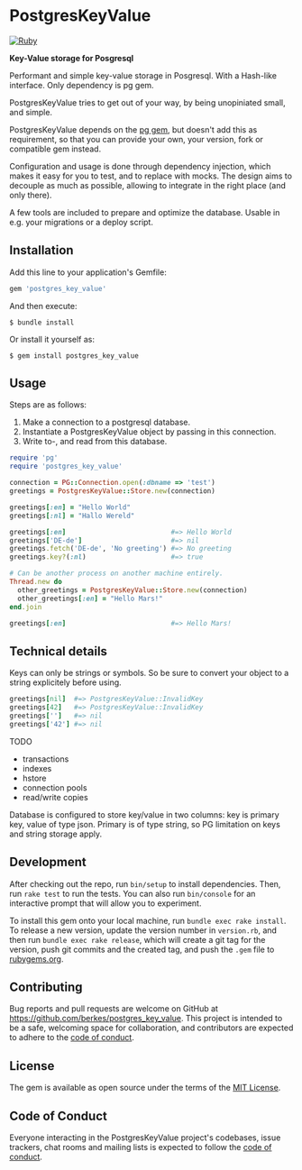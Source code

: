 # PostgresKeyValue

[![Ruby](https://github.com/berkes/postgres_key_value/actions/workflows/main.yml/badge.svg)](https://github.com/berkes/postgres_key_value/actions/workflows/main.yml)

**Key-Value storage for Posgresql**

Performant and simple key-value storage in Posgresql. With a Hash-like
interface. Only dependency is pg gem.

PostgresKeyValue tries to get out of your way, by being unopiniated small, and
simple. 

PostgresKeyValue depends on the [pg gem](https://rubygems.org/gems/pg), but
doesn't add this as requirement, so that you can provide your own, your
version, fork or compatible gem instead.

Configuration and usage is done through dependency injection, which makes it
easy for you to test, and to replace with mocks. The design aims to decouple as
much as possible, allowing to integrate in the right place (and only there).

A few tools are included to prepare and optimize the database. Usable in e.g.
your migrations or a deploy script.

## Installation

Add this line to your application's Gemfile:

```ruby
gem 'postgres_key_value'
```

And then execute:

    $ bundle install

Or install it yourself as:

    $ gem install postgres_key_value

## Usage

Steps are as follows:

1. Make a connection to a postgresql database.
2. Instantiate a PostgresKeyValue object by passing in this connection.
3. Write to-, and read from this database.

```ruby
require 'pg'
require 'postgres_key_value'

connection = PG::Connection.open(:dbname => 'test')
greetings = PostgresKeyValue::Store.new(connection) 

greetings[:en] = "Hello World"
greetings[:nl] = "Hallo Wereld"

greetings[:en]                          #=> Hello World
greetings['DE-de']                      #=> nil
greetings.fetch('DE-de', 'No greeting') #=> No greeting
greetings.key?(:nl)                     #=> true

# Can be another process on another machine entirely.
Thread.new do
  other_greetings = PostgresKeyValue::Store.new(connection) 
  other_greetings[:en] = "Hello Mars!"
end.join

greetings[:en]                          #=> Hello Mars!
```

## Technical details

Keys can only be strings or symbols. So be sure to convert your object to a 
string explicitely before using.

```ruby
greetings[nil]  #=> PostgresKeyValue::InvalidKey
greetings[42]   #=> PostgresKeyValue::InvalidKey
greetings['']   #=> nil
greetings['42'] #=> nil

```

TODO

* transactions
* indexes
* hstore
* connection pools
* read/write copies

Database is configured to store key/value in two columns: key is primary key,
value of type json. Primary is of type string, so PG limitation on keys and string
storage apply.

## Development

After checking out the repo, run `bin/setup` to install dependencies. Then, run `rake test` to run the tests. You can also run `bin/console` for an interactive prompt that will allow you to experiment.

To install this gem onto your local machine, run `bundle exec rake install`. To release a new version, update the version number in `version.rb`, and then run `bundle exec rake release`, which will create a git tag for the version, push git commits and the created tag, and push the `.gem` file to [rubygems.org](https://rubygems.org).

## Contributing

Bug reports and pull requests are welcome on GitHub at
https://github.com/berkes/postgres_key_value. This project is intended to be a
safe, welcoming space for collaboration, and contributors are expected to
adhere to the [code of conduct](https://github.com/berkes/postgres_key_value/blob/master/CODE_OF_CONDUCT.md).

## License

The gem is available as open source under the terms of the [MIT License](https://opensource.org/licenses/MIT).

## Code of Conduct

Everyone interacting in the PostgresKeyValue project's codebases, issue trackers, chat rooms and mailing lists is expected to follow the [code of conduct](https://github.com/berkes/postgres_key_value/blob/master/CODE_OF_CONDUCT.md).
